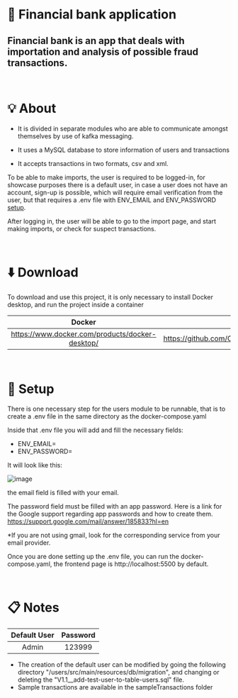 # 🏦 Financial bank application

## Financial bank is an app that deals with importation and analysis of possible fraud transactions.

<br>

# 💡 About

* It is divided in separate modules who are able to communicate amongst themselves by use of kafka messaging.

* It uses a MySQL database to store information of users and transactions

* It accepts transactions in two formats, csv and xml.

To be able to make imports, the user is required to be logged-in, for showcase purposes there is a default user,
in case a user does not have an account, sign-up is possible, which will require email verification from the user,
but that requires a .env file with ENV_EMAIL and ENV_PASSWORD [setup](https://github.com/Corygoncrg/financial.bank?tab=readme-ov-file#--setup).

After logging in, the user will be able to go to the import page, and start making imports, or check for suspect transactions.

<br>

# ⬇️ Download

To download and use this project, it is only necessary to install Docker desktop, and run the project inside a container

| Docker |  Project
| :-: | :-: |
https://www.docker.com/products/docker-desktop/ | https://github.com/Corygoncrg/financial.bank/archive/refs/heads/master.zip

<br>

# 📝  Setup

There is one necessary step for the users module to be runnable, that is to create a .env file in the same directory as the docker-compose.yaml

Inside that .env file you will add and fill the necessary fields:
* ENV_EMAIL=
* ENV_PASSWORD=

It will look like this:

![image](https://github.com/user-attachments/assets/144045f3-1289-4643-ba00-735290441d7a)

the email field is filled with your email.

The password field must be filled with an app password. Here is a link for the Google support regarding app passwords and how to create them. 
https://support.google.com/mail/answer/185833?hl=en

*If you are not using gmail, look for the corresponding service from your email provider.

Once you are done setting up the .env file, you can run the docker-compose.yaml, the frontend page is http://localhost:5500 by default.

<br>

# 📋 Notes

| Default User  | Password
| :-: | :-:
Admin | 123999

* The creation of the default user can be modified by going the following directory "/users/src/main/resources/db/migration", and changing or deleting the "V1.1__add-test-user-to-table-users.sql" file.
* Sample transactions are available in the sampleTransactions folder
